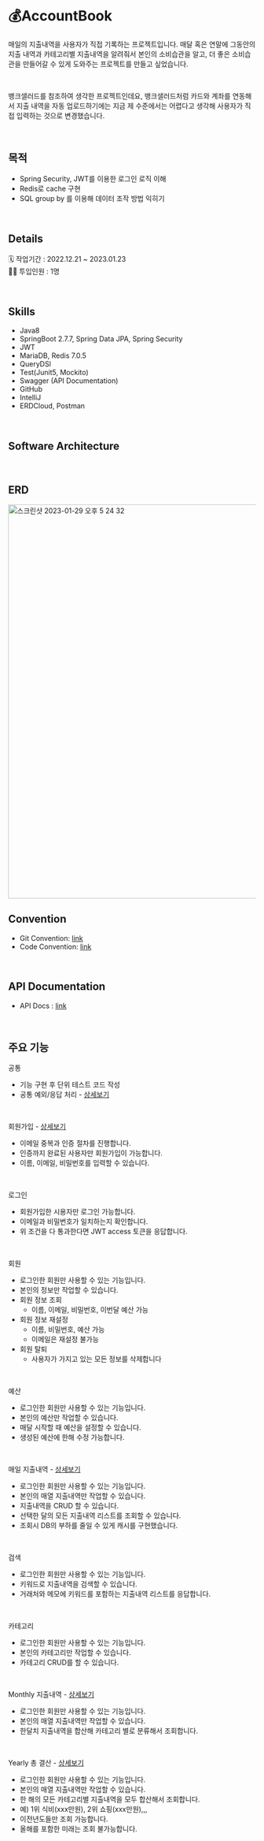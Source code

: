 # 💰AccountBook 

매일의 지출내역을 사용자가 직접 기록하는 프로젝트입니다.
매달 혹은 연말에 그동안의 지출 내역과 카테고리별 지출내역을 알려줘서 본인의 소비습관을 알고, 더 좋은 소비습관을 만들어갈 수 있게 도와주는 프로젝트를 만들고 싶었습니다.

</br>

뱅크샐러드를 참조하여 생각한 프로젝트인데요, 뱅크샐러드처럼 카드와 계좌를 연동해서 지출 내역을 자동 업로드하기에는 지금 제 수준에서는 어렵다고 생각해 사용자가 직접 입력하는 것으로 변경했습니다.

</br>

## 목적 
* Spring Security, JWT를 이용한 로그인 로직 이해 
* Redis로 cache 구현 
* SQL group by 를 이용해 데이터 조작 방법 익히기 

</br>

## Details
🗓️ 작업기간 : 2022.12.21 ~ 2023.01.23
</br>
👨‍💻 투입인원 : 1명

</br>

## Skills

- Java8
- SpringBoot 2.7.7, Spring Data JPA, Spring Security
- JWT
- MariaDB, Redis 7.0.5
- QueryDSl
- Test(Junit5, Mockito)
- Swagger (API Documentation)
- GitHub 
- IntelliJ
- ERDCloud, Postman 

</br>

## Software Architecture


</br>

## ERD
<img width="800" alt="스크린샷 2023-01-29 오후 5 24 32" src="https://user-images.githubusercontent.com/81020108/215315154-d19975ed-f604-4592-9b10-e74d6469f6f2.png">

</br>

## Convention
- Git Convention: [link](https://mixed-leotard-ccd.notion.site/Code-Convention-791c4d57f67f43b88b14d73a2688d4fa)
- Code Convention: [link](https://mixed-leotard-ccd.notion.site/Git-Convention-7f6d010fb870485ba4b152a37a274cec)

</br>

## API Documentation
- API Docs : [link](https://mixed-leotard-ccd.notion.site/API-84da8d061e894bcfa5aecddadc2bc79c)

</br>

## 주요 기능 

공통 
* 기능 구현 후 단위 테스트 코드 작성 
* 공통 예외/응답 처리 - [상세보기]()

</br>

회원가입 - [상세보기]()
* 이메일 중복과 인증 절차를 진행합니다.
* 인증까지 완료된 사용자만 회원가입이 가능합니다. 
* 이름, 이메일, 비밀번호를 입력할 수 있습니다. 

</br>

로그인 
* 회원가입한 시용자만 로그인 가능합니다.
* 이메일과 비밀번호가 일치하는지 확인합니다.
* 위 조건을 다 통과한다면 JWT access 토큰을 응답합니다. 

</br>

회원 
* 로그인한 회원만 사용할 수 있는 기능입니다. 
* 본인의 정보만 작업할 수 있습니다. 
* 회원 정보 조회 
    * 이름, 이메일, 비밀번호, 이번달 예산 가능 
* 회원 정보 재설정 
    * 이름, 비밀번호, 예산 가능 
    * 이메일은 재설정 불가능 
* 회원 탈퇴 
    * 사용자가 가지고 있는 모든 정보를 삭제합니다

</br>

예산
* 로그인한 회원만 사용할 수 있는 기능입니다. 
* 본인의 예산만 작업할 수 있습니다. 
* 매달 시작할 때 예산을 설정할 수 있습니다. 
* 생성된 예산에 한해 수정 가능합니다.

</br>

매일 지출내역 - [상세보기]()
* 로그인한 회원만 사용할 수 있는 기능입니다. 
* 본인의 매열 지출내역만 작업할 수 있습니다. 
* 지출내역을 CRUD 할 수 있습니다. 
* 선택한 달의 모든 지출내역 리스트를 조회할 수 있습니다. 
* 조회시 DB의 부하를 줄일 수 있게 캐시를 구현했습니다. 

</br>

검색 
* 로그인한 회원만 사용할 수 있는 기능입니다. 
* 키워드로 지출내역을 검색할 수 있습니다. 
* 거래처와 메모에 키워드를 포함하는 지출내역 리스트를 응답합니다. 

</br>

카테고리 
* 로그인한 회원만 사용할 수 있는 기능입니다.
* 본인의 카테고리만 작업할 수 있습니다. 
* 카테고리 CRUD를 할 수 있습니다. 

</br>

Monthly 지출내역 - [상세보기]()
* 로그인한 회원만 사용할 수 있는 기능입니다. 
* 본인의 매열 지출내역만 작업할 수 있습니다. 
* 한달치 지출내역을 합산해 카테고리 별로 분류해서 조회합니다. 

</br>

Yearly 총 결산 - [상세보기]()
* 로그인한 회원만 사용할 수 있는 기능입니다. 
* 본인의 매열 지출내역만 작업할 수 있습니다. 
* 한 해의 모든 카테고리별 지출내역을 모두 합산해서 조회합니다. 
* 예) 1위 식비(xxx만원), 2위 쇼핑(xxx만원),,,
* 이전년도들만 조회 가능합니다. 
* 올해를 포함한 미래는 조회 불가능합니다.


